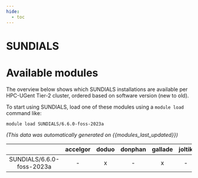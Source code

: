 ```yaml
---
hide:
  - toc
---
```


SUNDIALS
========

# Available modules


The overview below shows which SUNDIALS installations are available per HPC-UGent Tier-2 cluster, ordered based on software version (new to old).

To start using SUNDIALS, load one of these modules using a `module load` command like:

```shell
module load SUNDIALS/6.6.0-foss-2023a
```

*(This data was automatically generated on {{modules_last_updated}})*  

| |accelgor|doduo|donphan|gallade|joltik|shinx|
| :---: | :---: | :---: | :---: | :---: | :---: | :---: |
|SUNDIALS/6.6.0-foss-2023a|-|x|-|x|-|x|

